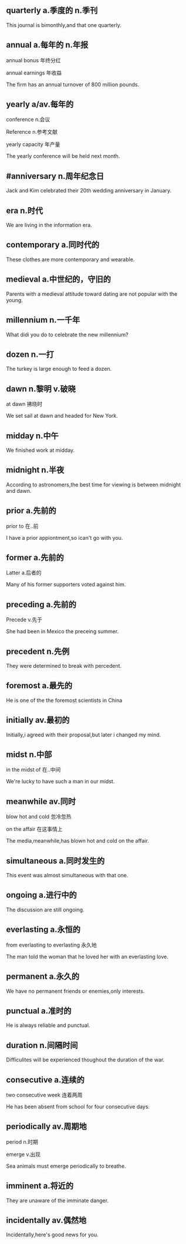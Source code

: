## quarterly a.季度的 n.季刊

This journal is bimonthly,and that one quarterly.

## annual a.每年的 n.年报

annual bonus 年终分红

annual earnings 年收益

The firm has an annual turnover of 800 million pounds.

## yearly a/av.每年的 

conference n.会议

Reference n.参考文献

yearly capacity 年产量

The yearly conference will be held next month.

## #anniversary n.周年纪念日

Jack and Kim celebrated their 20th wedding anniversary in January.

## era n.时代

We are living in the information era.

## contemporary a.同时代的

These clothes are more contemporary and wearable.

## medieval a.中世纪的，守旧的

Parents with a medieval attitude toward dating are not popular with the young.

## millennium n.一千年

What didi you do to celebrate the new millennium?

## dozen n.一打

The turkey is large enough to feed a dozen.

## dawn n.黎明 v.破晓

at dawn 拂晓时

We set sail at dawn and headed for New York.

## midday n.中午

We finished work at midday.

## midnight n.半夜

According to astronomers,the best time for viewing is between midnight and dawn.

## prior a.先前的

prior to 在..前

I have a prior appiontment,so ican't go with you.

## former a.先前的

Latter a.后者的 

Many of his former supporters voted against him.

## preceding a.先前的

Precede v.先于

She had been in Mexico the preceing summer.

## precedent n.先例

They were determined to break with percedent.

## foremost a.最先的

He is one of the the foremost scientists in China

## initially av.最初的

Initially,i agreed with their proposal,but later i changed my mind.

## midst n.中部

in the midst of 在..中间

We're lucky to have such a man in our midst.

## meanwhile av.同时

blow hot and cold 忽冷忽热

on the affair 在这事情上

The media,meanwhile,has blown hot and cold on the affair.

## simultaneous a.同时发生的

This event was almost simultaneous with that one.

## ongoing a.进行中的

The discussion are still ongoing.

## everlasting a.永恒的

from everlasting to everlasting 永久地

The man told the woman that he loved her with an everlasting love.

## permanent a.永久的

We have no permanent friends or enemies,only interests.

## punctual a.准时的

He is always reliable and punctual.

## duration n.间隔时间

Difficulites will be experienced thoughout the duration of the war.

## consecutive a.连续的

two consecutive week 连着两周

He has been absent from school for four consecutive days.

## periodically av.周期地

period n.时期

emerge v.出现

Sea animals must emerge periodically to breathe.

## imminent a.将近的

They are unaware of the imminate danger.

## incidentally av.偶然地

Incidentally,here's good news for you.


